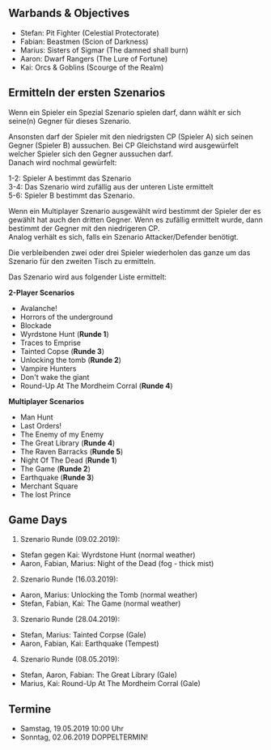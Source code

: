 ## Warbands & Objectives   
 - Stefan: Pit Fighter (Celestial Protectorate)
 - Fabian: Beastmen (Scion of Darkness)
 - Marius: Sisters of Sigmar (The damned shall burn)
 - Aaron: Dwarf Rangers (The Lure of Fortune) 
 - Kai: Orcs & Goblins (Scourge of the Realm) 
 
## Ermitteln der ersten Szenarios  
Wenn ein Spieler ein Spezial Szenario spielen darf, dann wählt er sich seine(n) Gegner für dieses Szenario.  

Ansonsten darf der Spieler mit den niedrigsten CP (Spieler A) sich seinen Gegner (Spieler B) aussuchen. Bei CP Gleichstand wird ausgewürfelt welcher Spieler sich den Gegner aussuchen darf.  
Danach wird nochmal gewürfelt:  

1-2: Spieler A bestimmt das Szenario  
3-4: Das Szenario wird zufällig aus der unteren Liste ermittelt  
5-6: Spieler B bestimmt das Szenario.  

Wenn ein Multiplayer Szenario ausgewählt wird bestimmt der Spieler der es gewählt hat auch den dritten Gegner. Wenn es zufällig ermittelt wurde, dann bestimmt der Gegner mit den niedrigeren CP.  
Analog verhält es sich, falls ein Szenario Attacker/Defender benötigt.  
  
Die verbleibenden zwei oder drei Spieler wiederholen das ganze um das Szenario für den zweiten Tisch zu ermitteln.

Das Szenario wird aus folgender Liste ermittelt:  

**2-Player Scenarios**  
  - Avalanche!  
  - Horrors of the underground  
  - Blockade  
  - Wyrdstone Hunt (**Runde 1**)  
  - Traces to Emprise  
  - Tainted Copse (**Runde 3**)  
  - Unlocking the tomb (**Runde 2**)  
  - Vampire Hunters
  - Don't wake the giant
  - Round-Up At The Mordheim Corral (**Runde 4**)
  
**Multiplayer Scenarios**   
  - Man Hunt  
  - Last Orders!  
  - The Enemy of my Enemy  
  - The Great Library (**Runde 4**)
  - The Raven Barracks (**Runde 5**)  
  - Night Of The Dead (**Runde 1**) 
  - The Game (**Runde 2**)
  - Earthquake (**Runde 3**)
  - Merchant Square  
  - The lost Prince
  
## Game Days  
1. Szenario Runde (09.02.2019):  
- Stefan gegen Kai: Wyrdstone Hunt (normal weather)
- Aaron, Fabian, Marius: Night of the Dead (fog - thick mist)

2. Szenario Runde (16.03.2019):   
- Aaron, Marius: Unlocking the Tomb (normal weather)
- Stefan, Fabian, Kai: The Game (normal weather)

3. Szenario Runde (28.04.2019):   
- Stefan, Marius: Tainted Corpse (Gale)
- Aaron, Fabian, Kai: Earthquake (Tempest)

4. Szenario Runde (08.05.2019):   
- Stefan, Aaron, Fabian: The Great Library (Gale)
- Marius, Kai: Round-Up At The Mordheim Corral (Gale)

## Termine
* Samstag, 19.05.2019 10:00 Uhr  
* Sonntag, 02.06.2019 DOPPELTERMIN!
